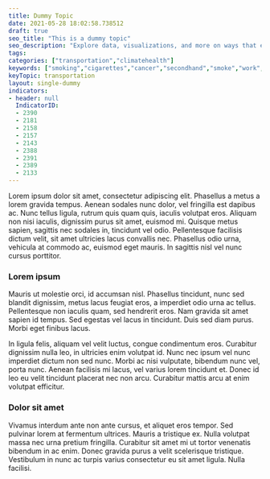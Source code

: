 ```yaml
---
title: Dummy Topic
date: 2021-05-28 18:02:58.738512
draft: true
seo_title: "This is a dummy topic"
seo_description: "Explore data, visualizations, and more on ways that environments shape health in New York City's neighborhoods."
tags: 
categories: ["transportation","climatehealth"]
keywords: ["smoking","cigarettes","cancer","secondhand","smoke","work","home", "children","transportation","climatehealth","keyword","morekeywords"]
keyTopic: transportation
layout: single-dummy
indicators:
- header: null
  IndicatorID:
  - 2390
  - 2181
  - 2158
  - 2157
  - 2143
  - 2388
  - 2391
  - 2389
  - 2133
---
```


Lorem ipsum dolor sit amet, consectetur adipiscing elit. Phasellus a metus a lorem gravida tempus. Aenean sodales nunc dolor, vel fringilla est dapibus ac. Nunc tellus ligula, rutrum quis quam quis, iaculis volutpat eros. Aliquam non nisi iaculis, dignissim purus sit amet, euismod mi. Quisque metus sapien, sagittis nec sodales in, tincidunt vel odio. Pellentesque facilisis dictum velit, sit amet ultricies lacus convallis nec. Phasellus odio urna, vehicula at commodo ac, euismod eget mauris. In sagittis nisl vel nunc cursus porttitor. 

### Lorem ipsum
Mauris ut molestie orci, id accumsan nisl. Phasellus tincidunt, nunc sed blandit dignissim, metus lacus feugiat eros, a imperdiet odio urna ac tellus. Pellentesque non iaculis quam, sed hendrerit eros. Nam gravida sit amet sapien id tempus. Sed egestas vel lacus in tincidunt. Duis sed diam purus. Morbi eget finibus lacus.

In ligula felis, aliquam vel velit luctus, congue condimentum eros. Curabitur dignissim nulla leo, in ultricies enim volutpat id. Nunc nec ipsum vel nunc imperdiet dictum non sed nunc. Morbi ac nisi vulputate, bibendum nunc vel, porta nunc. Aenean facilisis mi lacus, vel varius lorem tincidunt et. Donec id leo eu velit tincidunt placerat nec non arcu. Curabitur mattis arcu at enim volutpat efficitur. 

### Dolor sit amet
Vivamus interdum ante non ante cursus, et aliquet eros tempor. Sed pulvinar lorem at fermentum ultrices. Mauris a tristique ex. Nulla volutpat massa nec urna pretium fringilla. Curabitur sit amet mi ut tortor venenatis bibendum in ac enim. Donec gravida purus a velit scelerisque tristique. Vestibulum in nunc ac turpis varius consectetur eu sit amet ligula. Nulla facilisi.

